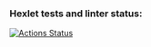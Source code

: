 ### Hexlet tests and linter status:
[![Actions Status](https://github.com/philologistIsCodingHere/frontend-project-11/workflows/hexlet-check/badge.svg)](https://github.com/philologistIsCodingHere/frontend-project-11/actions)
